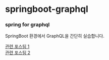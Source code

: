 # springboot-graphql
### spring for graphql
SpringBoot 환경에서 GraphQL을 간단히 실습합니다.


[관련 포스팅 1](https://mr-popo.tistory.com/248)  <br>
[관련 포스팅 2](https://mr-popo.tistory.com/249)
